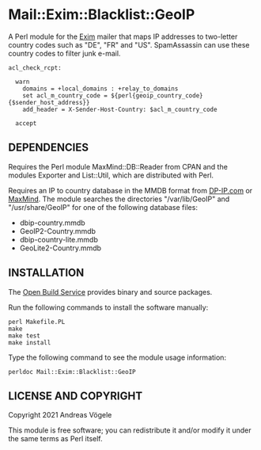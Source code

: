 # Mail::Exim::Blacklist::GeoIP

A Perl module for the [Exim](https://www.exim.org/) mailer that maps IP
addresses to two-letter country codes such as "DE", "FR" and "US".
SpamAssassin can use these country codes to filter junk e-mail.

    acl_check_rcpt:

      warn
        domains = +local_domains : +relay_to_domains
        set acl_m_country_code = ${perl{geoip_country_code}{$sender_host_address}}
        add_header = X-Sender-Host-Country: $acl_m_country_code

      accept

## DEPENDENCIES

Requires the Perl module MaxMind::DB::Reader from CPAN and the modules
Exporter and List::Util, which are distributed with Perl.

Requires an IP to country database in the MMDB format from
[DP-IP.com](https://db-ip.com/) or [MaxMind](https://www.maxmind.com).  The
module searches the directories "/var/lib/GeoIP" and "/usr/share/GeoIP" for
one of the following database files:

* dbip-country.mmdb
* GeoIP2-Country.mmdb
* dbip-country-lite.mmdb
* GeoLite2-Country.mmdb

## INSTALLATION

The [Open Build Service](https://build.opensuse.org/package/show/home:voegelas/perl-Mail-Exim-Blacklist-GeoIP)
provides binary and source packages.

Run the following commands to install the software manually:

    perl Makefile.PL
    make
    make test
    make install

Type the following command to see the module usage information:

    perldoc Mail::Exim::Blacklist::GeoIP

## LICENSE AND COPYRIGHT

Copyright 2021 Andreas Vögele

This module is free software; you can redistribute it and/or modify it under
the same terms as Perl itself.
